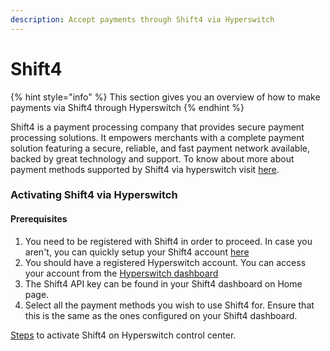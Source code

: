 ```yaml
---
description: Accept payments through Shift4 via Hyperswitch
---
```


# Shift4

{% hint style="info" %}
This section gives you an overview of how to make payments via Shift4 through Hyperswitch
{% endhint %}

Shift4 is a payment processing company that provides secure payment processing solutions. It empowers merchants with a complete payment solution featuring a secure, reliable, and fast payment network available, backed by great technology and support. To know about more about payment methods supported by Shift4 via hyperswitch visit [here](https://hyperswitch.io/pm-list).

### Activating Shift4 via Hyperswitch

#### Prerequisites

1. You need to be registered with Shift4 in order to proceed. In case you aren't, you can quickly setup your Shift4 account [here](https://www.shift4.com/)
2. You should have a registered Hyperswitch account. You can access your account from the [Hyperswitch dashboard](https://app.hyperswitch.io/)
3. The Shift4 API key can be found in your Shift4 dashboard on Home page.
4. Select all the payment methods you wish to use Shift4 for. Ensure that this is the same as the ones configured on your Shift4 dashboard.

&#x20;[Steps](https://app.gitbook.com/o/JKqEWJaaVJcFy28N5Z3d/s/kf7BGdsPkCw9nalhAIlE/\~/changes/388/hyperswitch-cloud/connectors/activate-connector-on-hyperswitch) to activate Shift4 on Hyperswitch control center.
